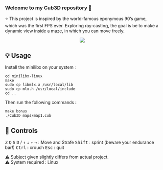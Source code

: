 ### Welcome to my Cub3D repository 👋

⭐️ This project is inspired by the world-famous eponymous 90’s game, which was the first FPS ever. Exploring ray-casting, the goal is be to make a dynamic view inside a maze, in which you can move freely.

<p align="center">
	<img src="./cub3D.gif" >
</p>

## 💡 Usage

Install the minilibx on your system :

```
cd minilibx-linux
make
sudo cp libmlx.a /usr/local/lib
sudo cp mlx.h /usr/local/include
cd ..
```

Then run the following commands :

```
make bonus
./Cub3D maps/map1.cub
```

## 🔑 Controls
<kbd>Z</kbd> <kbd>Q</kbd> <kbd>S</kbd> <kbd>D</kbd> / <kbd>↑</kbd> <kbd>↓</kbd> <kbd>←</kbd> <kbd>→</kbd> : Move and Strafe
<kbd>Shift</kbd> : sprint (beware your endurance bar!)
<kbd>Ctrl</kbd> : crouch
<kbd>Esc</kbd> : quit


⚠️ Subject given slightly differs from actual project.<br>
⚠️ System required : Linux